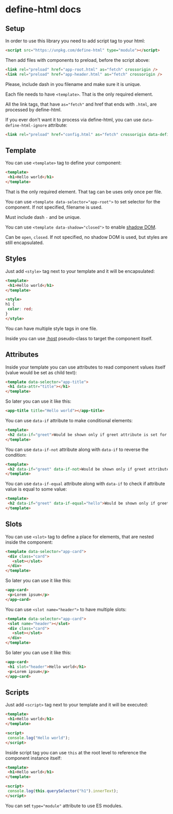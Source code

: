 # define-html docs

## Setup

In order to use this library you need to add script tag to your html:

```html
<script src="https://unpkg.com/define-html" type="module"></script>
```

Then add files with components to preload, before the script above:

```html
<link rel="preload" href="app-root.html" as="fetch" crossorigin />
<link rel="preload" href="app-header.html" as="fetch" crossorigin />
```

Please, include dash in you filename and make sure it is unique.

Each file needs to have `<template>`. That is the only required element.

All the link tags, that have `as="fetch"` and href that ends with `.html`, are processed by define-html.

If you ever don't want it to process via define-html, you can use `data-define-html-ignore` attribute:

```html
<link rel="preload" href="config.html" as="fetch" crossorigin data-define-html-ignore />
```

## Template

You can use `<template>` tag to define your component:

```html
<template>
 <h1>Hello world</h1>
</template>
```

That is the only required element. That tag can be uses only once per file.

You can use `<template data-selector="app-root">` to set selector for the component. If not specified, filename is used.

Must include dash `-` and be unique.

You can use `<template data-shadow="closed">` to enable [shadow DOM](https://developer.mozilla.org/en-US/docs/Web/API/Web_components/Using_shadow_DOM#encapsulation_from_css).

Can be `open`, `closed`. If not specified, no shadow DOM is used, but styles are still encapsulated.

## Styles

Just add `<style>` tag next to your template and it will be encapsulated:

```html
<template>
 <h1>Hello world</h1>
</template>

<style>
h1 {
 color: red;
}
</style>
```

You can have multiple style tags in one file.

Inside you can use [:host](https://developer.mozilla.org/en-US/docs/Web/CSS/:host) pseudo-class to target the component itself.

## Attributes

Inside your template you can use attributes to read component values itself (value would be set as child text):

```html
<template data-selector="app-title">
 <h1 data-attr="title"></h1>
</template>
```

So later you can use it like this:

```html
<app-title title="Hello world"></app-title>
```

You can use `data-if` attribute to make conditional elements:

```html
<template>
 <h2 data-if="greet">Would be shown only if greet attribute is set for the component</h2>
</template>
```

You can use `data-if-not` attribute along with `data-if` to reverse the condition:

```html
<template>
 <h2 data-if="greet" data-if-not>Would be shown only if greet attribute is NOT set for the component</h2>
</template>
```

You can use `data-if-equal` attribute along with `data-if` to check if attribute value is equal to some value:

```html
<template>
 <h2 data-if="greet" data-if-equal="hello">Would be shown only if greet attribute is equal to "hello" for the component</h2>
</template>
```

## Slots

You can use `<slot>` tag to define a place for elements, that are nested inside the component:

```html
<template data-selector="app-card">
 <div class="card">
   <slot></slot>
 </div>
</template>
```

So later you can use it like this:

```html
<app-card>
 <p>Lorem ipsum</p>
</app-card>
```

You can use `<slot name="header">` to have multiple slots:

```html
<template data-selector="app-card">
 <slot name="header"></slot>
 <div class="card">
   <slot></slot>
 </div>
</template>
```

So later you can use it like this:

```html
<app-card>
 <h1 slot="header">Hello world</h1>
 <p>Lorem ipsum</p>
</app-card>
```

## Scripts

Just add `<script>` tag next to your template and it will be executed:

```html
<template>
 <h1>Hello world</h1>
</template>

<script>
 console.log("Hello world");
</script>
```

Inside script tag you can use `this` at the root level to reference the component instance itself:

```html
<template>
 <h1>Hello world</h1>
</template>

<script>
 console.log(this.querySelector("h1").innerText);
</script>
```

You can set `type="module"` attribute to use ES modules.
